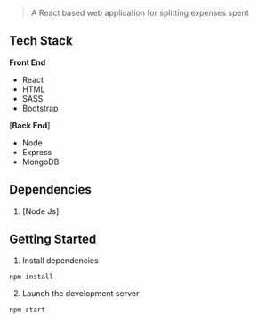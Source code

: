 > A React based web application for splitting expenses spent


## Tech Stack

**Front End**

- React
- HTML
- SASS
- Bootstrap

[**Back End**]

- Node
- Express
- MongoDB

## Dependencies

1. [Node Js]

## Getting Started

1. Install dependencies

```
npm install
```

2. Launch the development server

```
npm start
```
